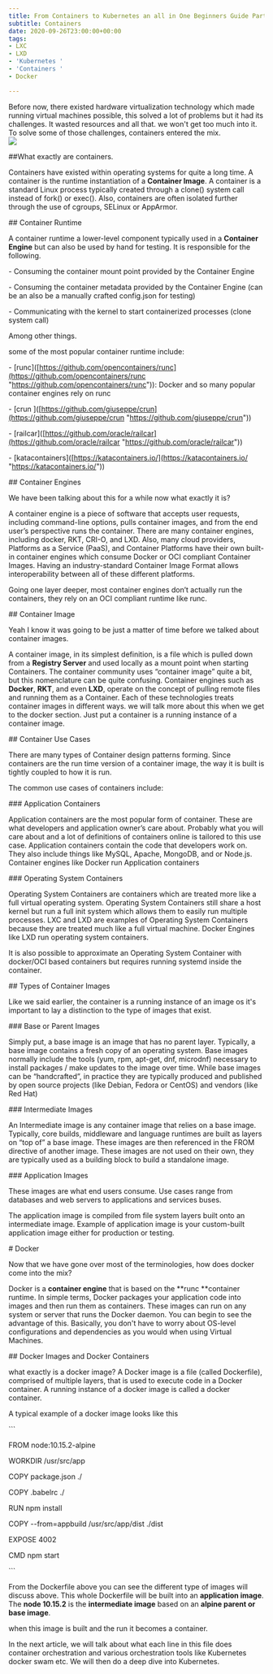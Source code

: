 ```yaml
---
title: From Containers to Kubernetes an all in One Beginners Guide Part 1
subtitle: Containers
date: 2020-09-26T23:00:00+00:00
tags:
- LXC
- LXD
- 'Kubernetes '
- 'Containers '
- Docker

---
```


Before now, there existed hardware virtualization technology which made running virtual machines possible, this solved a lot of problems but it had its challenges. It wasted resources and all that. we won't get too much into it. To solve some of those challenges, containers entered the mix.  
![](https://cdn.hashnode.com/res/hashnode/image/upload/v1601235648586/WchQK8YIf.jpeg)

\##What exactly are containers.

Containers have existed within operating systems for quite a long time. A container is the runtime instantiation of a **Container Image**. A container is a standard Linux process typically created through a clone() system call instead of fork() or exec(). Also, containers are often isolated further through the use of cgroups, SELinux or AppArmor.

\## Container Runtime

A container runtime a lower-level component typically used in a **Container Engine** but can also be used by hand for testing. It is responsible for the following.

\- Consuming the container mount point provided by the Container Engine

\- Consuming the container metadata provided by the Container Engine (can be an also be a manually crafted config.json for testing)

\- Communicating with the kernel to start containerized processes (clone system call)

Among other things.

some of the most popular container runtime include:

\-  \[runc\]([https://github.com/opencontainers/runc](https://github.com/opencontainers/runc "https://github.com/opencontainers/runc")): Docker and so many popular container engines rely on runc

\-  \[crun \]([https://github.com/giuseppe/crun](https://github.com/giuseppe/crun "https://github.com/giuseppe/crun"))

\-  \[railcar\]([https://github.com/oracle/railcar](https://github.com/oracle/railcar "https://github.com/oracle/railcar"))

\-  \[katacontainers\]([https://katacontainers.io/](https://katacontainers.io/ "https://katacontainers.io/"))

\## Container Engines

We have been talking about this for a while now what exactly it is?

A container engine is a piece of software that accepts user requests, including command-line options, pulls container images, and from the end user’s perspective runs the container. There are many container engines, including docker, RKT, CRI-O, and LXD. Also, many cloud providers, Platforms as a Service (PaaS), and Container Platforms have their own built-in container engines which consume Docker or OCI compliant Container Images. Having an industry-standard Container Image Format allows interoperability between all of these different platforms.

Going one layer deeper, most container engines don’t actually run the containers, they rely on an OCI compliant runtime like runc.

\## Container Image

Yeah I know it was going to be just a matter of time before we talked about container images.

A container image, in its simplest definition, is a file which is pulled down from a **Registry Server** and used locally as a mount point when starting Containers.   The container community uses “container image” quite a bit, but this nomenclature can be quite confusing. Container engines such as **Docker**, **RKT**, and even **LXD**, operate on the concept of pulling remote files and running them as a Container. Each of these technologies treats container images in different ways. we will talk more about this when we get to the docker section. Just put a container is a running instance of a container image.

\## Container Use Cases

There are many types of Container design patterns forming. Since containers are the run time version of a container image, the way it is built is tightly coupled to how it is run.

The common use cases of containers include:

\### Application Containers

Application containers are the most popular form of container. These are what developers and application owner’s care about. Probably what you will care about and a lot of definitions of containers online is tailored to this use case. Application containers contain the code that developers work on. They also include things like MySQL, Apache, MongoDB, and or Node.js. Container engines like Docker run Application containers

\### Operating System Containers

Operating System Containers are containers which are treated more like a full virtual operating system. Operating System Containers still share a host kernel but run a full init system which allows them to easily run multiple processes. LXC and LXD are examples of Operating System Containers because they are treated much like a full virtual machine. Docker Engines like LXD run operating system containers.

It is also possible to approximate an Operating System Container with docker/OCI based containers but requires running systemd inside the container.

\## Types of Container Images

Like we said earlier, the container is a running instance of an image os it's important to lay a distinction to the type of images that exist.

\### Base or Parent Images

Simply put, a base image is an image that has no parent layer. Typically, a base image contains a fresh copy of an operating system. Base images normally include the tools (yum, rpm, apt-get, dnf, microdnf) necessary to install packages / make updates to the image over time. While base images can be “handcrafted”, in practice they are typically produced and published by open source projects (like Debian, Fedora or CentOS) and vendors (like Red Hat)

\### Intermediate Images

An Intermediate image is any container image that relies on a base image. Typically, core builds, middleware and language runtimes are built as layers on “top of” a base image. These images are then referenced in the FROM directive of another image. These images are not used on their own, they are typically used as a building block to build a standalone image.

\### Application Images

These images are what end users consume. Use cases range from databases and web servers to applications and services buses.

The application image is compiled from file system layers built onto an intermediate image. Example of application image is your custom-built application image either for production or testing.

\# Docker

Now that we have gone over most of the terminologies, how does docker come into the mix?

Docker is a **container engine** that is based on the **runc **container runtime. In simple terms, Docker packages your application code into images and then run them as containers. These images can run on any system or server that runs the Docker daemon. You can begin to see the advantage of this. Basically, you don't have to worry about OS-level configurations and dependencies as you would when using Virtual Machines.

\## Docker Images  and Docker Containers

what exactly is a docker image? A Docker image is a file (called Dockerfile), comprised of multiple layers, that is used to execute code in a Docker container. A running instance of a docker image is called a docker container.

A typical example of a docker image looks like this

\`\`\`

FROM node:10.15.2-alpine

WORKDIR /usr/src/app

COPY package.json ./

COPY .babelrc ./

RUN npm install

COPY --from=appbuild /usr/src/app/dist ./dist

EXPOSE 4002

CMD npm start

\`\`\`

From the Dockerfile above you can see the different type of images will discuss above. This whole Dockerfile will be built into an **application image**. The **node 10.15.2** is the **intermediate image** based on an **alpine parent or base image**.

when this image is built and the run it becomes a container.

In the next article, we will talk about what each line in this file does container orchestration and various orchestration tools like Kubernetes docker swam etc. We will then do a deep dive into Kubernetes.